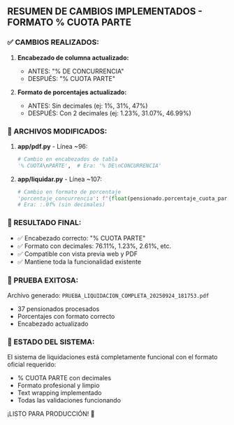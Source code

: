 ## RESUMEN DE CAMBIOS IMPLEMENTADOS - FORMATO % CUOTA PARTE

### ✅ CAMBIOS REALIZADOS:

1. **Encabezado de columna actualizado:**
   - ANTES: "% DE CONCURRENCIA"
   - DESPUÉS: "% CUOTA PARTE"

2. **Formato de porcentajes actualizado:**
   - ANTES: Sin decimales (ej: 1%, 31%, 47%)
   - DESPUÉS: Con 2 decimales (ej: 1.23%, 31.07%, 46.99%)

### 📁 ARCHIVOS MODIFICADOS:

1. **app/pdf.py** - Línea ~96:
   ```python
   # Cambio en encabezados de tabla
   '% CUOTA\nPARTE',  # Era: '% DE\nCONCURRENCIA'
   ```

2. **app/liquidar.py** - Línea ~107:
   ```python
   # Cambio en formato de porcentaje
   'porcentaje_concurrencia': f"{float(pensionado.porcentaje_cuota_parte or 0) * 100:.2f}%" if pensionado.porcentaje_cuota_parte else "0.00%",
   # Era: :.0f% (sin decimales)
   ```

### 🎯 RESULTADO FINAL:

- ✅ Encabezado correcto: "% CUOTA PARTE"
- ✅ Formato con decimales: 76.11%, 1.23%, 2.61%, etc.
- ✅ Compatible con vista previa web y PDF
- ✅ Mantiene toda la funcionalidad existente

### 📄 PRUEBA EXITOSA:

Archivo generado: `PRUEBA_LIQUIDACION_COMPLETA_20250924_181753.pdf`
- 37 pensionados procesados
- Porcentajes con formato correcto
- Encabezado actualizado

### 🚀 ESTADO DEL SISTEMA:

El sistema de liquidaciones está completamente funcional con el formato oficial requerido:
- % CUOTA PARTE con decimales
- Formato profesional y limpio
- Text wrapping implementado
- Todas las validaciones funcionando

¡LISTO PARA PRODUCCIÓN! 🎉